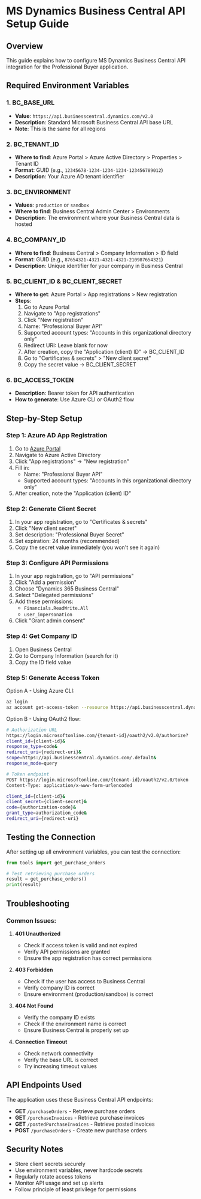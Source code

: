 # MS Dynamics Business Central API Setup Guide

## Overview
This guide explains how to configure MS Dynamics Business Central API integration for the Professional Buyer application.

## Required Environment Variables

### 1. BC_BASE_URL
- **Value**: `https://api.businesscentral.dynamics.com/v2.0`
- **Description**: Standard Microsoft Business Central API base URL
- **Note**: This is the same for all regions

### 2. BC_TENANT_ID
- **Where to find**: Azure Portal > Azure Active Directory > Properties > Tenant ID
- **Format**: GUID (e.g., `12345678-1234-1234-1234-123456789012`)
- **Description**: Your Azure AD tenant identifier

### 3. BC_ENVIRONMENT
- **Values**: `production` or `sandbox`
- **Where to find**: Business Central Admin Center > Environments
- **Description**: The environment where your Business Central data is hosted

### 4. BC_COMPANY_ID
- **Where to find**: Business Central > Company Information > ID field
- **Format**: GUID (e.g., `87654321-4321-4321-4321-210987654321`)
- **Description**: Unique identifier for your company in Business Central

### 5. BC_CLIENT_ID & BC_CLIENT_SECRET
- **Where to get**: Azure Portal > App registrations > New registration
- **Steps**:
  1. Go to Azure Portal
  2. Navigate to "App registrations"
  3. Click "New registration"
  4. Name: "Professional Buyer API"
  5. Supported account types: "Accounts in this organizational directory only"
  6. Redirect URI: Leave blank for now
  7. After creation, copy the "Application (client) ID" → BC_CLIENT_ID
  8. Go to "Certificates & secrets" > "New client secret"
  9. Copy the secret value → BC_CLIENT_SECRET

### 6. BC_ACCESS_TOKEN
- **Description**: Bearer token for API authentication
- **How to generate**: Use Azure CLI or OAuth2 flow

## Step-by-Step Setup

### Step 1: Azure AD App Registration
1. Go to [Azure Portal](https://portal.azure.com)
2. Navigate to Azure Active Directory
3. Click "App registrations" → "New registration"
4. Fill in:
   - Name: "Professional Buyer API"
   - Supported account types: "Accounts in this organizational directory only"
5. After creation, note the "Application (client) ID"

### Step 2: Generate Client Secret
1. In your app registration, go to "Certificates & secrets"
2. Click "New client secret"
3. Set description: "Professional Buyer Secret"
4. Set expiration: 24 months (recommended)
5. Copy the secret value immediately (you won't see it again)

### Step 3: Configure API Permissions
1. In your app registration, go to "API permissions"
2. Click "Add a permission"
3. Choose "Dynamics 365 Business Central"
4. Select "Delegated permissions"
5. Add these permissions:
   - `Financials.ReadWrite.All`
   - `user_impersonation`
6. Click "Grant admin consent"

### Step 4: Get Company ID
1. Open Business Central
2. Go to Company Information (search for it)
3. Copy the ID field value

### Step 5: Generate Access Token
Option A - Using Azure CLI:
```bash
az login
az account get-access-token --resource https://api.businesscentral.dynamics.com/
```

Option B - Using OAuth2 flow:
```bash
# Authorization URL
https://login.microsoftonline.com/{tenant-id}/oauth2/v2.0/authorize?
client_id={client-id}&
response_type=code&
redirect_uri={redirect-uri}&
scope=https://api.businesscentral.dynamics.com/.default&
response_mode=query

# Token endpoint
POST https://login.microsoftonline.com/{tenant-id}/oauth2/v2.0/token
Content-Type: application/x-www-form-urlencoded

client_id={client-id}&
client_secret={client-secret}&
code={authorization-code}&
grant_type=authorization_code&
redirect_uri={redirect-uri}
```

## Testing the Connection

After setting up all environment variables, you can test the connection:

```python
from tools import get_purchase_orders

# Test retrieving purchase orders
result = get_purchase_orders()
print(result)
```

## Troubleshooting

### Common Issues:

1. **401 Unauthorized**
   - Check if access token is valid and not expired
   - Verify API permissions are granted
   - Ensure the app registration has correct permissions

2. **403 Forbidden**
   - Check if the user has access to Business Central
   - Verify company ID is correct
   - Ensure environment (production/sandbox) is correct

3. **404 Not Found**
   - Verify the company ID exists
   - Check if the environment name is correct
   - Ensure Business Central is properly set up

4. **Connection Timeout**
   - Check network connectivity
   - Verify the base URL is correct
   - Try increasing timeout values

## API Endpoints Used

The application uses these Business Central API endpoints:

- **GET** `/purchaseOrders` - Retrieve purchase orders
- **GET** `/purchaseInvoices` - Retrieve purchase invoices  
- **GET** `/postedPurchaseInvoices` - Retrieve posted invoices
- **POST** `/purchaseOrders` - Create new purchase orders

## Security Notes

- Store client secrets securely
- Use environment variables, never hardcode secrets
- Regularly rotate access tokens
- Monitor API usage and set up alerts
- Follow principle of least privilege for permissions